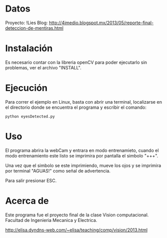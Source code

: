 Datos
=====
Proyecto: !Lies
Blog: http://4imedio.blogspot.mx/2013/05/reporte-final-deteccion-de-mentiras.html


Instalación
===========

Es necesario contar con la libreria openCV para poder ejecutarlo 
sin problemas, ver el archivo "INSTALL".

Ejecución
=========

Para correr el ejemplo en Linux, basta con abrir una terminal,
localizarse en el directorio donde se encuentra el programa
y escribir el comando:

  	python eyesDetected.py

Uso
===
El programa abrira la webCam y entrara en modo entrenamieto, cuando el modo 
entrenamiento este listo se imprimira por pantalla el simbolo "+++". 

Una vez que el simbolo se este imprimiendo, mueve los ojos y
se imprimira por terminal "AGUAS!" como señal de advertencia. 

Para salir presionar ESC.

Acerca de
=========

Este programa fue el proyecto final de la clase Vision computacional.
Facultad de Ingenieria Mecanica y Electrica.

http://elisa.dyndns-web.com/~elisa/teaching/comp/vision/2013.html
